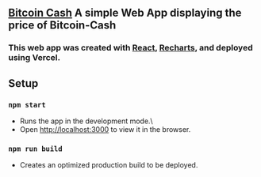 ## [Bitcoin Cash](https://bitcoin-cash.vercel.app/) A simple Web App displaying the price of Bitcoin-Cash

### This web app was created with [React](https://reactjs.org/), [Recharts](http://recharts.org/en-US/), and deployed using Vercel.


## Setup
### `npm start`

- Runs the app in the development mode.\
- Open [http://localhost:3000](http://localhost:3000) to view it in the browser.


### `npm run build`
- Creates an optimized production build to be deployed.
